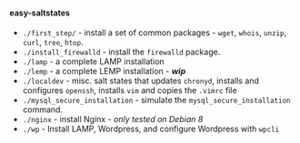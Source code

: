 #### easy-saltstates
  
- `./first_step/` - install a set of common packages - `wget`, `whois`, `unzip`, `curl`, `tree`, `htop`.   
- `./install_firewalld` - install the `firewalld` package.  
- `./lamp` - a complete LAMP installation
- `./lemp` - a complete LEMP installation - ***wip***
- `./localdev` - misc. salt states that updates `chronyd`, installs and configures `openssh`, installs `vim` and copies the `.vimrc` file
- `./mysql_secure_installation` - simulate the `mysql_secure_installation` command.
- `./nginx` - install Nginx - *only tested on Debian 8* 
- `./wp` - Install LAMP, Wordpress, and configure Wordpress with `wpcli`
